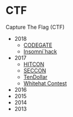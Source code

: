 # CTF
Capture The Flag (CTF)
- 2018
    * [CODEGATE](2018/CODEGATE-2018)
    * [Insomni\`hack](2018/Insomni-hack-2018)
- 2017
    * [HITCON](2017/HITCON-2017)
    * [SECCON](2017/SECCON-2017)
    * [TenDollar](2017/TenDollar-2017)
    * [Whitehat Contest](2017/Whitehat-Contest-2017)
- 2016
- 2015
- 2014
- 2013
